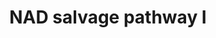 ---
annotations:
- id: PW:0000220
  parent: classic metabolic pathway
  type: Pathway Ontology
  value: pyridine nucleotide biosynthetic pathway
- id: PW:0000219
  parent: classic metabolic pathway
  type: Pathway Ontology
  value: nicotinamide adenine dinucleotide biosynthetic pathway
- id: PW:0000868
  parent: classic metabolic pathway
  type: Pathway Ontology
  value: purine salvage pathway
authors:
- Cizar
- AlexanderPico
- MaintBot
description: 'Even though NAD molecules are not consumed during oxidation reactions,
  they have a relatively short half-life. For example, in E. coli the NAD+ half-life
  is 90 minutes. Once enzymatically degraded, the pyrimidine moiety of the molecule
  can be recouped via the NAD salvage cycles. This pathway is used for two purposes:
  it recycles the internally degraded NAD products nicotinamide D-ribonucleotide (also
  known as nicotinamide mononucleotide, or NMN) and nicotinamide, and it is used for
  the assimilation of exogenous NAD+.  Since the NAD+ molecule is highly polar, it
  has to be hydrolyzed before it can be transported across the cytoplasmic membrane
  for final uptake. It does seem to be able to penetrate the external membrane, though,
  as the enzymes that break it down are found in the periplasm [Park88]. NAD+ is first
  hydrolyzed by NAD pyrophosphatase into NMN , which can be hydrolyzed further to
  nicotinamide by NMN nucleosidase. Both enzymes are periplasmic. Both NMN and nicotinamide
  can be transported across the inner membrane into the cytoplasm. Once there, nicotinamide
  is converted via nicotinate to nicotinate nucleotide, at which point the pathway
  merges with the de novo biosynthesis pathway, and continues to NAD via deamido-NAD.  There
  are several flavors of the salvage pathway found in different organisms, and even
  within the same organism. The one described above contains 6 reaction steps, and
  is often referred to as the PNC VI pathway, for Pyridine Nucleotide Cycling. However,
  there are also a four-step cycle and a five-step cycle, termed PNC IV and V, respectively
  [Foster79, Foster80]. In the PNC IV cycle, the enzyme NMN amidohydrolase (also called
  NMN deamidase) converts NMN (which can be transported across the inner membrane
  in Enterobacteria) directly to nicotinate nucleotide, bypassing the enzymes nicotinamidase
  (PncA) and nicotine phosphoribosyl transferase (PncB), which are members of the
  PNC VI cycle. PNC IV is the major intracellular recycling pathway in E. coli [Hillyard81],
  while PNC VI is the major cycle of Salmonella typhimurium [Foster80].'
last-edited: 2019-08-16
organisms:
- Escherichia coli
redirect_from:
- /index.php/Pathway:WP2486
- /instance/WP2486
- /instance/WP2486_rr106099
revision: r106099
schema-jsonld:
- '@context': https://schema.org/
  '@id': https://wikipathways.github.io/pathways/WP2486.html
  '@type': Dataset
  creator:
    '@type': Organization
    name: WikiPathways
  description: 'Even though NAD molecules are not consumed during oxidation reactions,
    they have a relatively short half-life. For example, in E. coli the NAD+ half-life
    is 90 minutes. Once enzymatically degraded, the pyrimidine moiety of the molecule
    can be recouped via the NAD salvage cycles. This pathway is used for two purposes:
    it recycles the internally degraded NAD products nicotinamide D-ribonucleotide
    (also known as nicotinamide mononucleotide, or NMN) and nicotinamide, and it is
    used for the assimilation of exogenous NAD+.  Since the NAD+ molecule is highly
    polar, it has to be hydrolyzed before it can be transported across the cytoplasmic
    membrane for final uptake. It does seem to be able to penetrate the external membrane,
    though, as the enzymes that break it down are found in the periplasm [Park88].
    NAD+ is first hydrolyzed by NAD pyrophosphatase into NMN , which can be hydrolyzed
    further to nicotinamide by NMN nucleosidase. Both enzymes are periplasmic. Both
    NMN and nicotinamide can be transported across the inner membrane into the cytoplasm.
    Once there, nicotinamide is converted via nicotinate to nicotinate nucleotide,
    at which point the pathway merges with the de novo biosynthesis pathway, and continues
    to NAD via deamido-NAD.  There are several flavors of the salvage pathway found
    in different organisms, and even within the same organism. The one described above
    contains 6 reaction steps, and is often referred to as the PNC VI pathway, for
    Pyridine Nucleotide Cycling. However, there are also a four-step cycle and a five-step
    cycle, termed PNC IV and V, respectively [Foster79, Foster80]. In the PNC IV cycle,
    the enzyme NMN amidohydrolase (also called NMN deamidase) converts NMN (which
    can be transported across the inner membrane in Enterobacteria) directly to nicotinate
    nucleotide, bypassing the enzymes nicotinamidase (PncA) and nicotine phosphoribosyl
    transferase (PncB), which are members of the PNC VI cycle. PNC IV is the major
    intracellular recycling pathway in E. coli [Hillyard81], while PNC VI is the major
    cycle of Salmonella typhimurium [Foster80].'
  keywords:
  - Adenosinediphosphateribose
  - Adenosinemonophosphate
  - Adenosinetriphosphate
  - Ammonia
  - D-Ribose5-phosphate
  - Hydrogen Ion
  - L-Glutamic acid
  - L-Glutamine
  - NAD
  - Niacinamide
  - Nicotinamide ribotide
  - Nicotinic acid
  - Nicotinic acidadeninedinucleotide
  - Nicotinic acidmononucleotide
  - Phosphoribosylpyrophosphate
  - Pyrophosphate
  - Water
  - nadD
  - nadE
  - nudC
  - pncA
  - pncB
  license: CC0
  name: NAD salvage pathway I
seo: CreativeWork
title: NAD salvage pathway I
wpid: WP2486
---
